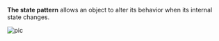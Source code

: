 **The state pattern** allows an object to alter its behavior when its internal state changes.


![pic](https://upload.wikimedia.org/wikipedia/commons/thumb/e/e8/State_Design_Pattern_UML_Class_Diagram.svg/940px-State_Design_Pattern_UML_Class_Diagram.svg.png)